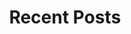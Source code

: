 ---
layout: home
title: "Recent Posts"
tags: [thedreamcatcher4, posts, quotes, blog, instagram]
image:
  feature: typewriter.jpg
---